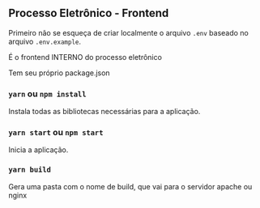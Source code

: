 ## Processo Eletrônico - Frontend

Primeiro não se esqueça de criar localmente o arquivo `.env` baseado no arquivo `.env.example`.

É o frontend INTERNO do processo eletrônico

Tem seu próprio package.json

### `yarn` ou `npm install`

Instala todas as bibliotecas necessárias para a aplicação.

### `yarn start` ou `npm start`

Inicia a aplicação.

### `yarn build`

Gera uma pasta com o nome de build, que vai para o servidor apache ou nginx
